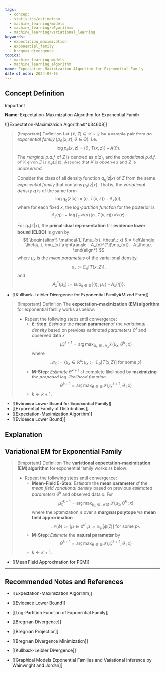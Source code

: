 ```yaml
---
tags:
  - concept
  - statistics/estimation
  - machine_learning/models
  - machine_learning/algorithms
  - machine_learning/variational_learning
keywords:
  - expectation_maximization
  - exponential_family
  - bregman_divergence
topics:
  - machine_learning_models
  - machine_learning_algorithm
name: Expectation-Maximization Algorithm for Exponential Family
date of note: 2024-07-06
---
```


## Concept Definition

>[!important]
>**Name**: Expectation-Maximization Algorithm for Exponential Family

![[Expectation-Maximization Algorithm#^b34608]]

>[!important] Definition
>Let $(X, Z) \in \mathcal{X} \times \mathcal{Z}$ be a sample pair from *an exponential family* $\{p_{\theta}(x, z), \theta\in \Theta\}$, i.e.
>$$\log p_{\theta}(x, z)   = \left\langle  \theta\,,\, T(x, z) \right\rangle - A(\theta).$$ The *marginal p.d.f.* of $Z$ is denoted as $p(z)$, and the *conditional p.d.f.* of $X$ given $Z$ is $p_{\theta}(x|z)$. Assume that $X$ is *observed* and $Z$ is *unobserved*.
>
>Consider the class of all density function $q_{\eta}(z | x)$ of $Z$ from the same *exponential family* that contains $p_{\theta}(z | x)$. That is, the *variational density* $q$ is of the same form
>$$
>\log q_{\eta}(z|x) := \left\langle  \eta\,,\, T(x, z) \right\rangle - A_{x}(\eta),
>$$
>where for each fixed $x$, the *log-partition function* for the posterior is $$A_{x}(\eta) := \log \int_{\mathcal{Z}}\,\exp \left(\left\langle  \eta\,,\, T(x, z) \right\rangle\right)\, d\nu(z).$$
>
>For $q_{\eta}(z | x)$, the **primal-dual representation** for **evidence lower bound (ELBO)** is given by
>$$
>\begin{align*}
>\mathcal{L}(\mu_{x}, \theta\,; x) &:= \left\langle  \theta\,,\, \mu_{x} \right\rangle - A_{x}^{*}(\mu_{x})  - A(\theta). 
\end{align*}
>$$
>where $\mu_{x}$ is the *mean parameters* of the variational density,  $$\mu_{x} := \mathbb{E}_{ \eta }\left[T(x, Z)\right],$$ and $$A_{x}^{*}(\mu_{x}) := \sup_{\eta \in \Theta}\left\{ \left\langle  \eta\,,\,\mu_{x} \right\rangle - A_{x}(\eta) \right\}.$$

- [[Kullback-Leibler Divergence for Exponential Family#Mixed Form]]


>[!important] Definition
>The **expectation-maximization (EM) algorithm** for exponential family works as below:
>- Repeat the following steps until convergence:
>	- **E-Step**: *Estimate* the **mean parameter** of the *variational density* based on previous *estimated parameters* $\hat{\theta}^{k}$ and observed data $x$ $$\hat{\mu}_{x}^{k+1} = \arg\max_{\mu_{x}\in \mathcal{M}_{x}} \mathcal{L}(\mu_{x}, \hat{\theta}^{k}\,; x) $$ where $$\mathcal{M}_{x} := \{ \mu_{x}\in \mathbb{R}^{d}:\, \mu_{x} := \mathbb{E}_{p}\left[T(x, Z)\right] \text{ for some }p \}$$
>	- **M-Step**: *Estimate* $\hat{\theta}^{k+1}$ of complete likelihood by **maximizing** the *proposed log-likelihood function* $$\hat{\theta}^{k+1} = \arg\max_{\theta \in \Theta}\,\mathcal{L}(\mu_{x}^{k+1}, \theta\,; x) $$
>	- $k \leftarrow k+1$.


- [[Evidence Lower Bound for Exponential Family]]
- [[Exponential Family of Distributions]]
- [[Expectation-Maximization Algorithm]]
- [[Evidence Lower Bound]]
## Explanation


## Variational EM for Exponential Family

>[!important] Definition
>The **variational expectation-maximization (EM) algorithm** for exponential family works as below:
>- Repeat the following steps until convergence:
>	- **Mean-Field E-Step**: *Estimate* the **mean parameter** of the *mean field variational density* based on previous *estimated parameters* $\hat{\theta}^{k}$ and observed data $x$. For  $$\hat{\mu}_{x}^{k+1} = \arg\max_{\mu_{x}\in \mathcal{M}(\phi)} \mathcal{L}(\mu_{x}, \hat{\theta}^{k}\,; x) $$ where the optimization is over a **marginal polytope** via **mean field approximation** $$\mathcal{M}(\phi):= \{ \mu\in \mathbb{R}^{d}:\, \mu := \mathbb{E}_{p}\left[\phi(Z)\right] \text{ for some }p \}.$$
>	- **M-Step**: *Estimate* the **natural parameter** by $$\hat{\theta}^{k+1} = \arg\max_{\theta \in \Theta}\,\mathcal{L}(\hat{\mu}_{x}^{k+1}, \theta\,; x) $$
>	- $k \leftarrow k+1$.

- [[Mean Field Approximation for PGM]]



-----------
##  Recommended Notes and References



- [[Expectation-Maximization Algorithm]]
- [[Evidence Lower Bound]]

- [[Log-Partition Function of Exponential Family]]

- [[Bregman Divergence]]
- [[Bregman Projection]]
- [[Bregman Divergence Minimization]]
- [[Kullback-Leibler Divergence]]

- [[Graphical Models Exponential Families and Variational Inference by Wainwright and Jordan]]
